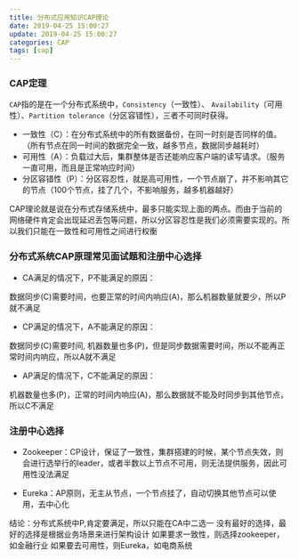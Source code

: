 ```yaml
---
title: 分布式应用知识CAP理论
date: 2019-04-25 15:00:27
update: 2019-04-25 15:00:27
categories: CAP
tags: [cap]
---
```


### CAP定理

`CAP`指的是在一个分布式系统中，`Consistency`（一致性）、 `Availability`（可用性）、`Partition tolerance`（分区容错性），三者不可同时获得。

<!-- more -->

* 一致性（C）：在分布式系统中的所有数据备份，在同一时刻是否同样的值。（所有节点在同一时间的数据完全一致，越多节点，数据同步越耗时）
* 可用性（A）：负载过大后，集群整体是否还能响应客户端的读写请求。（服务一直可用，而且是正常响应时间）
* 分区容错性（P）：分区容忍性，就是高可用性，一个节点崩了，并不影响其它的节点（100个节点，挂了几个，不影响服务，越多机器越好）

CAP理论就是说在分布式存储系统中，最多只能实现上面的两点。而由于当前的网络硬件肯定会出现延迟丢包等问题，所以分区容忍性是我们必须需要实现的。所以我们只能在一致性和可用性之间进行权衡

### 分布式系统CAP原理常见面试题和注册中心选择

* CA满足的情况下，P不能满足的原因：

数据同步(C)需要时间，也要正常的时间内响应(A)，那么机器数量就要少，所以P就不满足
		
* CP满足的情况下，A不能满足的原因：

数据同步(C)需要时间, 机器数量也多(P)，但是同步数据需要时间，所以不能再正常时间内响应，所以A就不满足

* AP满足的情况下，C不能满足的原因：

机器数量也多(P)，正常的时间内响应(A)，那么数据就不能及时同步到其他节点，所以C不满足

### 注册中心选择

* Zookeeper：CP设计，保证了一致性，集群搭建的时候，某个节点失效，则会进行选举行的leader，或者半数以上节点不可用，则无法提供服务，因此可用性没法满足

* Eureka：AP原则，无主从节点，一个节点挂了，自动切换其他节点可以使用，去中心化

结论：分布式系统中P,肯定要满足，所以只能在CA中二选一
没有最好的选择，最好的选择是根据业务场景来进行架构设计
如果要求一致性，则选择zookeeper，如金融行业
如果要去可用性，则Eureka，如电商系统


